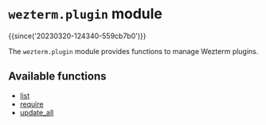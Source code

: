 # `wezterm.plugin` module

{{since('20230320-124340-559cb7b0')}}

The `wezterm.plugin` module provides functions to manage Wezterm plugins.

## Available functions


  - [list](list.md)
  - [require](require.md)
  - [update_all](update_all.md)
